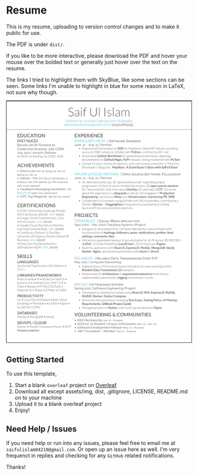 # Resume

This is my resume, uploading to version control changes and to make it public for use.

The PDF is under `dist/`.

If you like to be more interactive, please download the PDF and hover your mouse over the bolded text or generally just hover over the text on the resume.

The links I tried to highlight them with SkyBlue, like some sections can be seen. Some links I'm unable to highlight in blue for some reason in LaTeX, not sure why though.

![Resume](assets/img/Resume.png)

## Getting Started

To use this template,

1. Start a blank `overleaf` project on [Overleaf](https://www.overleaf.com/project).
2. Download all except assets/img, dist, .gitignore, LICENSE, README.md on to your machine
3. Upload it to a blank overleaf project
4. Enjoy!

## Need Help / Issues

If you need help or run into any issues, please feel free to email me at `saifulislam84210@gmail.com`. Or open up an issue here as well. I'm very frequenct in replies and checking for any `GitHub` related notifications.

Thanks!

